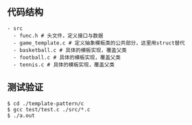 ## 代码结构
```shell
- src
  - func.h # 头文件，定义接口与数据
  - game_template.c # 定义抽象模板类的公共部分，这里用struct替代
  - basketball.c # 具体的模板实现，覆盖父类
  - football.c # 具体的模板实现，覆盖父类
  - tennis.c # 具体的模板实现，覆盖父类
```

## 测试验证

```shell
$ cd ./template-pattern/c
$ gcc test/test.c ./src/*.c
$ ./a.out
```
